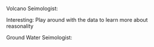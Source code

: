 Volcano Seimologist:

Interesting: Play around with the data to learn more about  
reasonality 

Ground Water Seimologist:
